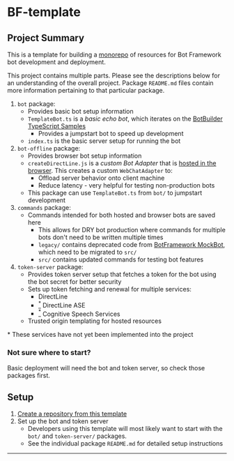 # BF-template

## Project Summary

This is a template for building a [monorepo](https://en.wikipedia.org/wiki/Monorepo) of resources for Bot Framework bot development and deployment.

This project contains multiple parts. Please see the descriptions below for an understanding of the overall project. Package `README.md` files contain more information pertaining to that particular package.

1. `bot` package:
   - Provides basic bot setup information
   - `TemplateBot.ts` is a _basic echo bot_, which iterates on the [BotBuilder TypeScript Samples](https://github.com/microsoft/BotBuilder-Samples/tree/main/samples/)
     - Provides a jumpstart bot to speed up development
   - `index.ts` is the basic server setup for running the bot
1. `bot-offline` package:
   - Provides browser bot setup information
   - `createDirectLine.js` is a _custom Bot Adapter_ that is [hosted in the browser](https://github.com/microsoft/BotBuilder-Samples/tree/main/samples/javascript_es6/01.browser-echo#adapters). This creates a custom `WebChatAdapter` to:
     - Offload server behavior onto client machine
     - Reduce latency - very helpful for testing non-production bots
   - This package can use `TemplateBot.ts` from `bot/` to jumpstart development
1. `commands` package:
   - Commands intended for both hosted and browser bots are saved here
     - This allows for DRY bot production where commands for multiple bots don't need to be written multiple times
     - `legacy/` contains deprecated code from [BotFramework MockBot](https://github.com/compulim/BotFramework-MockBot), which need to be migrated to `src/`
     - `src/` contains updated commands for testing bot features
1. `token-server` package:
   - Provides token server setup that fetches a token for the bot using the bot secret for better security
   - Sets up token fetching and renewal for multiple services:
     - DirectLine
     - <a href="#notes"><sup>\*</sup></a> DirectLine ASE
     - <a href="#notes"><sup>\*</sup></a> Cognitive Speech Services
   - Trusted origin templating for hosted resources

<a name="*note"></a>\* These services have not yet been implemented into the project</a>

### Not sure where to start?

Basic deployment will need the bot and token server, so check those packages first.

## Setup

1. [Create a repository from this template](https://docs.github.com/en/github/creating-cloning-and-archiving-repositories/creating-a-repository-from-a-template)
1. Set up the bot and token server
   - Developers using this template will most likely want to start with the `bot/` and `token-server/` packages.
   - See the individual package `README.md` for detailed setup instructions

---
